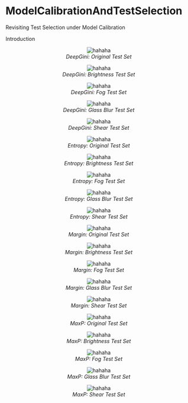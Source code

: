 # ModelCalibrationAndTestSelection
Revisiting Test Selection under Model Calibration

Introduction

<style>
  figure { text-align: center; }
  figcaption { font-style: italic; text-align: center; caption-side: bottom;}
</style>

<figure>
  <img src=./images/DeepGini_original_viewlevel.png  alt="hahaha"> 
  <figcaption>DeepGini: Original Test Set</figcaption>
</figure>

<figure>
  <img src=./images/DeepGini_brightness_viewlevel.png  alt="hahaha"> 
  <figcaption>DeepGini: Brightness Test Set</figcaption>
</figure>

<figure>
  <img src=./images/DeepGini_fog_viewlevel.png  alt="hahaha"> 
  <figcaption>DeepGini: Fog Test Set</figcaption>
</figure>

<figure>
  <img src=./images/DeepGini_glass_blur_viewlevel.png  alt="hahaha"> 
  <figcaption>DeepGini: Glass Blur Test Set</figcaption>
</figure>

<figure>
  <img src=./images/DeepGini_shear_viewlevel.png  alt="hahaha"> 
  <figcaption>DeepGini: Shear Test Set</figcaption>
</figure>

<figure>
  <img src=./images/Entropy_original_viewlevel.png  alt="hahaha"> 
  <figcaption>Entropy: Original Test Set</figcaption>
</figure>

<figure>
  <img src=./images/Entropy_brightness_viewlevel.png  alt="hahaha"> 
  <figcaption>Entropy: Brightness Test Set</figcaption>
</figure>

<figure>
  <img src=./images/Entropy_fog_viewlevel.png  alt="hahaha"> 
  <figcaption>Entropy: Fog Test Set</figcaption>
</figure>

<figure>
  <img src=./images/Entropy_glass_blur_viewlevel.png  alt="hahaha"> 
  <figcaption>Entropy: Glass Blur Test Set</figcaption>
</figure>

<figure>
  <img src=./images/Entropy_shear_viewlevel.png  alt="hahaha"> 
  <figcaption>Entropy: Shear Test Set</figcaption>
</figure>

<figure>
  <img src=./images/Margin_original_viewlevel.png  alt="hahaha"> 
  <figcaption>Margin: Original Test Set</figcaption>
</figure>

<figure>
  <img src=./images/Margin_brightness_viewlevel.png  alt="hahaha"> 
  <figcaption>Margin: Brightness Test Set</figcaption>
</figure>

<figure>
  <img src=./images/Margin_fog_viewlevel.png  alt="hahaha"> 
  <figcaption>Margin: Fog Test Set</figcaption>
</figure>

<figure>
  <img src=./images/Margin_glass_blur_viewlevel.png  alt="hahaha"> 
  <figcaption>Margin: Glass Blur Test Set</figcaption>
</figure>

<figure>
  <img src=./images/Margin_shear_viewlevel.png  alt="hahaha"> 
  <figcaption>Margin: Shear Test Set</figcaption>
</figure>

<figure>
  <img src=./images/MaxP_original_viewlevel.png  alt="hahaha"> 
  <figcaption>MaxP: Original Test Set</figcaption>
</figure>

<figure>
  <img src=./images/MaxP_brightness_viewlevel.png  alt="hahaha"> 
  <figcaption>MaxP: Brightness Test Set</figcaption>
</figure>

<figure>
  <img src=./images/MaxP_fog_viewlevel.png  alt="hahaha"> 
  <figcaption>MaxP: Fog Test Set</figcaption>
</figure>

<figure>
  <img src=./images/MaxP_glass_blur_viewlevel.png  alt="hahaha"> 
  <figcaption>MaxP: Glass Blur Test Set</figcaption>
</figure>

<figure>
  <img src=./images/MaxP_shear_viewlevel.png  alt="hahaha"> 
  <figcaption>MaxP: Shear Test Set</figcaption>
</figure>
